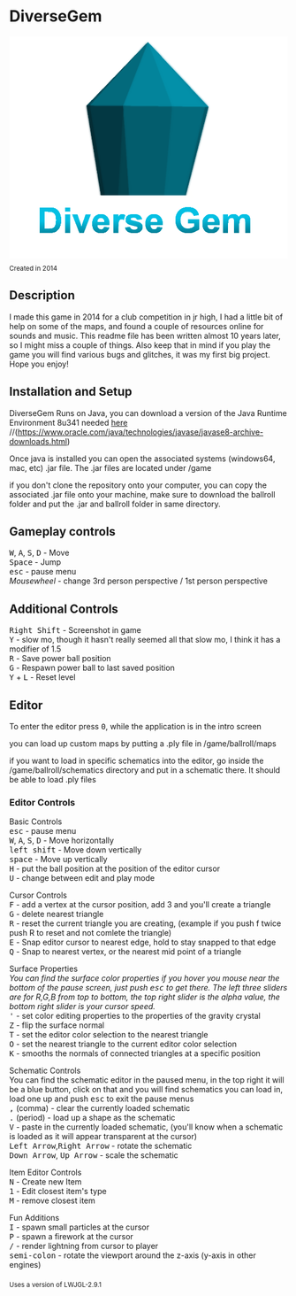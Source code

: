 # DiverseGem

![Alt text](assets/pictures/DiverseGemLogo2.PNG)
<sub>Created in 2014</sub>

## Description

I made this game in 2014 for a club competition in jr high, I had a little bit of help on some of the maps, and found a couple of resources online for sounds and music. This readme file has been written almost 10 years later, so I might miss a couple of things. Also keep that in mind if you play the game you will find various bugs and glitches, it was my first big project. Hope you enjoy!

## Installation and Setup

DiverseGem Runs on Java, you can download a version of the Java Runtime Environment 8u341 needed [here](https://www.oracle.com/java/technologies/javase/javase8u211-later-archive-downloads.html)
//(https://www.oracle.com/java/technologies/javase/javase8-archive-downloads.html)<br />

Once java is installed you can open the associated systems (windows64, mac, etc) .jar file.
The .jar files are located under /game<br />

if you don't clone the repository onto your computer, you can copy the associated .jar file onto your machine, make sure to download the ballroll folder and put the .jar and ballroll folder in same directory.<br />

## Gameplay controls

<kbd>W</kbd>, <kbd>A</kbd>, <kbd>S</kbd>, <kbd>D</kbd> - Move<br />
<kbd>Space</kbd> - Jump<br />
<kbd>esc</kbd> - pause menu<br />
_Mousewheel_ - change 3rd person perspective / 1st person perspective<br />

## Additional Controls

<kbd>Right Shift</kbd> - Screenshot in game<br />
<kbd>Y</kbd> - slow mo, though it hasn't really seemed all that slow mo, I think it has a modifier of 1.5<br />
<kbd>R</kbd> - Save power ball position<br />
<kbd>G</kbd> - Respawn power ball to last saved position<br />
<kbd>Y</kbd> + <kbd>L</kbd> - Reset level<br />

## Editor

To enter the editor press <kbd>0</kbd>, while the application is in the intro screen<br />

you can load up custom maps by putting a .ply file in /game/ballroll/maps<br />

if you want to load in specific schematics into the editor, go inside the /game/ballroll/schematics directory and put in a schematic there. It should be able to load .ply files<br />

### Editor Controls

Basic Controls<br />
<kbd>esc</kbd> - pause menu<br />
<kbd>W</kbd>, <kbd>A</kbd>, <kbd>S</kbd>, <kbd>D</kbd> - Move horizontally<br />
<kbd>left shift</kbd> - Move down vertically<br />
<kbd>space</kbd> - Move up vertically<br />
<kbd>H</kbd> - put the ball position at the position of the editor cursor<br />
<kbd>U</kbd> - change between edit and play mode<br />

Cursor Controls<br />
<kbd>F</kbd> - add a vertex at the cursor position, add 3 and you'll create a triangle<br />
<kbd>G</kbd> - delete nearest triangle<br />
<kbd>R</kbd> - reset the current triangle you are creating, (example if you push f twice push R to reset and not comlete the triangle)<br />
<kbd>E</kbd> - Snap editor cursor to nearest edge, hold to stay snapped to that edge<br />
<kbd>Q</kbd> - Snap to nearest vertex, or the nearest mid point of a triangle<br />

Surface Properties<br />
_You can find the surface color properties if you hover you mouse near the bottom of the pause screen, just push <kbd>esc</kbd> to get there. The left three sliders are for R,G,B from top to bottom, the top right slider is the alpha value, the bottom right slider is your cursor speed._<br />
<kbd>'</kbd> - set color editing properties to the properties of the gravity crystal<br />
<kbd>Z</kbd> - flip the surface normal<br />
<kbd>T</kbd> - set the editor color selection to the nearest triangle<br />
<kbd>O</kbd> - set the nearest triangle to the current editor color selection<br />
<kbd>K</kbd> - smooths the normals of connected triangles at a specific position<br />

Schematic Controls<br />
You can find the schematic editor in the paused menu, in the top right it will be a blue button, click on that and you will find schematics you can load in, load one up and push <kbd>esc</kbd> to exit the pause menus <br />
<kbd>,</kbd> (comma) - clear the currently loaded schematic<br />
<kbd>.</kbd> (period) - load up a shape as the schematic<br />
<kbd>V</kbd> - paste in the currently loaded schematic, (you'll know when a schematic is loaded as it will appear transparent at the cursor)<br />
<kbd>Left Arrow</kbd>,<kbd>Right Arrow</kbd> - rotate the schematic<br />
<kbd>Down Arrow</kbd>, <kbd>Up Arrow</kbd> - scale the schematic<br />

Item Editor Controls<br />
<kbd>N</kbd> - Create new Item<br />
<kbd>1</kbd> - Edit closest item's type<br />
<kbd>M</kbd> - remove closest item<br />

Fun Additions<br />
<kbd>I</kbd> - spawn small particles at the cursor<br />
<kbd>P</kbd> - spawn a firework at the cursor<br />
<kbd>/</kbd> - render lightning from cursor to player<br />
<kbd>semi-colon</kbd> - rotate the viewport around the z-axis (y-axis in other engines)<br />

<sub> Uses a version of LWJGL-2.9.1 </sub>
